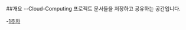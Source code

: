 ##개요
 --Cloud-Computing 프로젝트 문서들을 저장하고 공유하는 공간입니다.

-[1주차](https://github.com/seoyo1/Cloud-Computing/blob/master/Week1)

